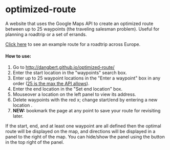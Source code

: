 # optimized-route
A website that uses the Google Maps API to create an optimized route between up to 25 waypoints (the traveling salesman problem). Useful for planning a roadtrip or a set of errands.

[Click here](https://dangbert.github.io/optimized-route/?waypoint=ChIJVXealLU_xkcRja_At0z9AGY%2CChIJgTwKgJcpQg0RaSKMYcHeNsQ%2CChIJdxs61MA5jkcRmmVXBP5fVcs%2CChIJ-88eGYp1nkcRpm2C9-efi7g%2CChIJ7feaKmwD7UcRzffjOYpAeqI&start=ChIJtTeDfh9w5kcRJEWRKN1Yy6I&end=ChIJ8UNwBh-9oRQR3Y1mdkU1Nic) to see an example route for a roadtrip across Europe.

#### How to use: ####
1.  Go to http://dangbert.github.io/optimized-route/
2.  Enter the start location in the "waypoints" search box.
3.  Enter up to 25 waypoint locations in the "Enter a waypoint" box in any order ([25 is the max the API allows](https://developers.google.com/maps/documentation/javascript/directions#waypoint-limits)).
4.  Enter the end location in the "Set end location" box.
5.  Mouseover a location on the left panel to view its address.
6.  Delete waypoints with the red x; change start/end by entering a new location .
7. **NEW:** bookmark the page at any point to save your route for revisiting later.

If the start, end, and at least one waypoint are all defined then the optimal route will be displayed on the map, and directions will be displayed in a panel to the right of the map.  You can hide/show the panel using the button in the top right of the panel.
